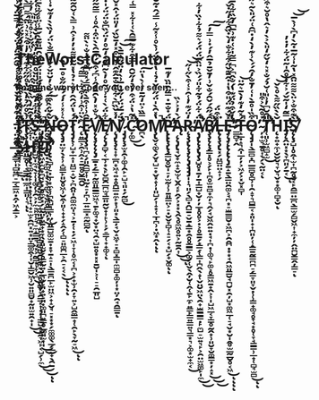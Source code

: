 # TheWorstCalculator

### Imagine worst code you ever seen...


# Ỉ̷̧̨̛̞̭̳͕͉̗̘͕͎̲̈́͆̆̃̽̏̿͑̐͐͋̈́̍́͆̑͂́̍̂͛̇͊̐̽̋̄́̽̇͊̾̑͛͗̓̇̈͂͑͒̍̊̎͌̈́̄̍͒̈́͆̋̂̒́̀̿̄̉͗̕͘͘̚̕̕̚̚͜͠͝͠͝ͅŢ̵̧̛̛̛͎̭̪̰͈̳̥̜͔͇̰͙̲̼͎͇͈̜͉͗̀̊̋̉̓̀̋̔̊̋̋͋͊̉̋̓̍͒͛̽͛͗̈̃́͌̿̀̔͂̉̒̀͋̾̊͗͂̉͊̀̓̈̐̈́͐͂̅͛̾̾́̃̍̕̕̚͠͝͝͝͠ͅͅS̶̨̤͎̱͚͎̺̬̩̼̘̖̞̜̩͚̦̹̯͕̦̼̠̙̞̹͉̠̼̝͇̱͉͖͓͕̰̳͙̹̞͔̪̾̓͋̒̃̿͆̈̌̈̌̊̅͐̊̎̓̏́̓̆̀̾̀̎̌̾͑̒̾̊̐̍̔̅̍̓͗̐͑̊̈͆͂͑̓͊̈́̓̿̐̔̋̓̄͑̆̽͊̉̅̽̕͘̚̕̕̕͜͝͝͝͝ͅͅ ̵̡̧̢̡̨̱̩͖̣̫̺͙̪̘̗͙̲̥̼̗͙̗̺̰̤̞͖̱̟͙̞̖͓͈̫̮̗̥̳̰͍̩̲͉̩̠͈̟͍̠͈̣͚͈̪͍̳̥̲͚͈̫͎̩̃̆̀̾̾̀̄͊̄͑̈́̎̎̈́̊̈́̑̅̎͊̄̀́̅̾̈̾͋̀̄̈́̏́͋͊̈́̅͆̉̏̎͑̑̽̓̒̑̍̚͘̕͘͜͜͝͝͝͝Ň̶̡̨̧̨̡̨̢̛̖̻̹̠̣̲̹͙̼͔̹̪̭̺͉͇͎̤̜͈͇̺͚̫̱̣͙̞̱̝̠̩̖͇̱̪̲̙̫̤͖͕̟̝̬̘̠͓͙͙̗̼͚͚̖̲̗̲̰̟̖̯̱̀́͛̀͒̈́̆͐̓̆̈̌͐́̓̿̐̀̈́̓̏̀̀̒͊̌̇̾̀̐̑̿̂͑̓̒́̆͗̇̑̽̑̐͛̽̈́͂̽̏͐̌̇̀̏̾̒͋͌̀̌̇̾̏̚͘͘͘͝͝͝͠O̶̡̧̡̤̫̦̖̟̹̝̺͇̙͈̮̥͖̹̮̭̹͈̜̟̟̗̝̭̗̜̻̠͈͚̪̲͕̯̠͔͔̖͛̾̽̾̒́́̄͛̋̐̊̅̔̏͜͠ͅͅͅͅT̷̡̡̨̹̺̟̲̝̩̤̻̠̝̬͕̪̭͈̩̯͚̼̤̩͉͕̱̦̜̣̗̠͖͎̞̹̥̼͔̩̪͕̟̟̫̹̯̦̞͍͕̺̭̼͇̟̜̯̙̖̞̰̠͖́́̔̈́̑̂̓̌͛̇̉̔̽̃͂̎͌̽̓̓͐̑͗̿̀͑̌̑̃͂͒̑̄̀̾͗̄̄̔̍̀̈́̾͆̋̚͘̕̚̚͘̚͜͠͝͠͠͠ͅͅ ̴̨͍̳͕̯̹̭̝̠̱͍̥̮͇̭̮͐̀̈͗̑͗̒͒͋͛̿͂͘͠Ē̷̢̡̧̧̛͉̪͔̗͈̯̻̞͎̤̰̝̠̦̪̹̲͍̲̲͓̼̰̻̰̂͗̾͒̄̀͒̿́̽̊͆͊̿̾̐͛̀̈͌ͅV̸̨̨̧̨̨̨̡̛̛̲̱̣̗͇͕̰͚͈̳͇̫͖͉̱̙͚̘̟̬͙̤͉̯̞̺͍̥͙͓͓̱̮̩͕̜̠̠̯̲͈̺́͛̐̽̓̀̑̄̓̂̾͆́͒͐́͛̅̑̀̀̈͒̍̂̊̾̿̃̃̋̽̿͌̐̇̀͋̋̂͆̋̀̈̉̏̎̑̉̕̕̚͘̚͠͝Ę̸̨̨̡̛̛̻̞͔̲̹͙̖̙̬̻̯̲̪̫̘͇͈̰̬̟͎̙̹͕̗̠͇̜̟̟͚̜͋̈́̀͑̇͗͐͂̊̓̀̃͆̉͑̒͂̊̓̈́̏͆̐̈́̈́̍̇̒̇̔̇͆̂̔̈́͛̀͒̿̆̓̃̀̓́̆̏͗̐͛̏̕͝͝͝͝͠ͅN̸̨̡̢̧̨̛̛͎̞̲̪͙͖̘͍̟̥̪̳͍̼̙͙̹͈͙̖͇̦̘̬̝͖̞̠͓̻͓̳̩̼̫̻͙͚̦̩͙̤̦̯̘̯̳̱̒̽̌̏͆̀͋̀̃̐̄̂͊̂͗̆̃͒̽̒̄̆̏́̒̎̈́̍̂̽̌̊̀̏́̎̽̊̽̾̍̋̎̋̐̈́͛̏̀̎̊̒̎̓͘͘͠͝͠͠ͅ ̷̡̡̨̧̫͓̯̹͚̹̯̙̠̺͉͈̣̗̰̻̀̈́̅́̈́̍̋̌͛̅͗̀̒̈́̋͗̄̄̀̚̚̚͜͝͠C̴̛̦͚̽͂̔͐̈́͒̓̉̒̋̆̑̇̿͒͋͊̿̑̀͑̍͋̽̿͑̆͗̏̉̃͊̾̄́̃͐͋̀̿̏̑͗̎͐̋̎͂̍͑́̈́̈́̓́̊̏̔̀̑̏̆͛̓̕̚̕̕͘̚͜͜͠͝͝O̷̪̖̿̏͐̈̒͂̄̓̾̀̔̈̕͠M̸̧̢̛̛̛̬͔͚̖̗̬͓̺̠͙̬͓̝̹̩͈̺̗͎̝͙̜̲̩̪̹̣͖͙̭̔̽̑̀̍̈́̋͑̌̇̉͑̔̊̆̈́͗̀̊̾̽̃̾̿́̂̇͂̆͋̈͗͂̔̉̀̇̿̒̓̀̈́͊̈̌́̅͆̇̀̚̚̕̚̕̕͠͝͝ͅͅͅP̶̢̢̢̧̢̧̛͇̺̥̮̩̠̦̫̰̹̹̱͈̳̤͕̠̣̮̬̞̻̜̝̠̗͔͙̺̗̟̬͚̈́̇̐̄̇̿̋̑̈̏̓͊̅̕ͅͅĄ̴̨̨̡̢̘̬̟̼̝̝̬̫̜̬̭͔̙̭̗͕͓͙̖̭̖̥̼͖̥͍͕̰̱̯͎́̀̓͐͐̏͜͜ͅR̴̨̧̧̢̨̧̨̨̡̧̡̡̩͎͉͈̗̖̻̣̭̺̱̠̬̱̝̳͙̯̥̥̳͇͕͚̗̜̬̖̭̦̮̜̭̜̱̙̼̙͍̳̙̳͍͇͍͉͇͙͉͕͚͙̫̟̼͔̒̈́͊̓̾̑͐͑͒̀̋͑̋̕͜͝͝Ạ̸̡̢̨̧̢̡̧̛̺̥͓̱̦̱͎͇̺̟̮̦̦̲͓̥̥͕̣͕̥̱̱̗͙͇̗̜͇͎̪̭̖̝̜̬̤̮͖̤̖̯̟̫̳̳͇̣̙̼̺̠̫͍͉̙͕̯̤̫͖͚̙̩̼̈́͋̈́̉͂͋̎́́̏͐̈̏̂̈́̈́́͛͌̉͋̇̏̓͋̿͂̿̀̔́̐͊̅̒͒̐̑̽̽́̆̓̌̾̑̽͑͐̌̅͂̈́̾͒̉̏̓͑͆͌̔̈́̚͘̚͜͜͝͝͠B̸̧̧̨̨̧̛͇͓̥͕̗̙͎̪̥̫͍̻͙̼̦͉̭̗̘̬͖̭͍͍̣̘͎̪̣̜͚͉̙͚͕̥͇͖̱̟̭͕͎̩̺͖̲͔̞̳̥̰̭͙̹͈̮̞̮͚̳͙̦̝͓̑́̋̂́̌̑́̐̌͗̓̄̌̄̉̅̂̓́̇͗̿̓̚͘͜͜͜͠͠L̶̢̨̧̧̢͓̗̤̻̤̤̝͎̗̽͒̈́͘E̵̡̨̡̨̢̨̢̨̡̛̱̝̱̖̳̤̯͚͕̘̪͙̠̫͇͇̮̟͖̪͕̯̭̪̣͙͙̘̯͖͈̳̮̘̪̮͓̯̦̺͙͚͖̲̜̠̘̬͙̮̩̭̥̫̲̰̲̮̥͔͖̽̌́͊̈́̎͒̔̍̇̂̄͊̌̋͋͋̐̒̀̇̏̑͋̒̋̇̌́̿̌̾̀͗̔̌́͛̔̓̕̚͘͜͠ͅͅͅͅ ̷̛͇̻̞̭́̓̌͒̉̈́͊̔́̐̂͆͐͆̿̃̍͐͑̇͊͗̅͆̓̃̏͋̀̄͐̕͘͝͝T̶̝̲̣̝͉̭̩̲̦̦͕͖̗͕͓̬͓̻͎́̽̃̒͊̓̀̄͛͂̈̚̚͝Ǫ̴̡̡̩̖͇̻̣̪̲̳̻̥̻̹͎̯̝̞͉̻͇͔̟͈̩̟͎̪͈̦̜̝͇̱̰͇̪̪̠̗̳̞͈̞̬̣̹̹̳̟͚̘̥̞̘͙̥̜̞̘͇͇̹̲̟̜̻̘̫̻͒̏̍̊̄̀̍͑̓̄̐̒̑́́̀̾͊̓̀̒̇͆̑͑̈́̎̀̃͛̋̿͑̒̊́͗̏̎̄͒̾̏̈̌͒̇̈́̚̕̕̚̚͜͝͝͠͠͝͠͝͝͠͝ͅͅ ̴̦̟̫͉̱̥͎̖̗̖̰̤͔̈́̊̃̀͐͒̎̚ͅT̸̛̛̜͈̹̫͖̻̝̫̎̑̆͆̓͗̎͑̆̉́̐̽͛̒̌̋̒̎̀͐̀̓͛̂̔̊̆͛͒̋̃͋͒̏͐̓͘̚̚̕͜͝H̴̨̟͍̟̼̹̮̮̬͉̞̮͉̬͙͙͚͎̻̟̮̆̀̀̏̋͌̀̊̀̌͝͝ͅI̴̡̨̛̭̤͓͙̖̞̪͈̗̱͔̿͂̒̍͂̌́͐͋̽̊̑̍͂̈́͋̓̇̓̕̕͜ͅS̸̨̨̧̛̺̩̥̭̜̫͎̪̰̥̬͔̙̯͇̤̲̪̖̳̫̗̻̬͖͎̟̼̦̦̭̤̪̮͇̭̦͇̠̀͊͒̐͐̈̀͌͌̈̑̽̔͂̍̾͂̅̇̃̀̓͆̀͗̀̅̕͘̕̚͝͝ͅ ̶̧̛̛͇̞̩̻̤̪̠̲͔͇͖̣̭̦͖̝͇͕̋͊̈́̈̅́̒͒̉́̓̀́̉̋̉̍̾́̆̂̂̄̈́͑̈́̀́̓̿̅̈́̆͗͆̐͛̓͗̀̍̒̉̿͂́̂̈́̐̎̑́́̉͌́̓̕͘͘̚͘͝͝͝͠͝͠S̶͇̜̈͛̊̍͑̈́̀̽͒̓͐͒̃̀̍̊͑̎̍̓͊̇̉͊̉́̋̈́͌̂́͗͆͗̇̃͒͗̔̓̋̑̾͒̎͑̆̎͗̽͌͐̈́̕͘̚̚͝͝͝H̷̡̧̢̛̘͚̣̟̙͎̣̝̹̟̩͉̟̠̫̙̯̪͓͍͙̤̞̳͚̭̹͎̮̩̳̮͖̹̮͍͈̻̮̟̰͈̫͍̯̟̩͑͋̏͐͆̓̑̃̒̀̏̀̌͒̈́̾͐͗̃̔͊͗̎̋̆̍͐̊͋̎͛̓͋̆́͜͜͝͝͠I̴̧̨̨̧̧̨̨̧̻̗̬͔̥̠̠̲͖͈̱͚͉̝̙̗̹̳͚̤̬̯͈̰̪̖̰͔̥̤̻̹̞̯͇͓͎̣̦͎͇̺͕̙̰̞͖̙͔̺̗̹̼̒͑͐͊̈́͑̀͑̐̋̑̿̓́̚͜͜͜ͅͅŤ̸̛̮̣̠̙͚̟̝̖̖̞͚̖͙̬̪̥͇͈̦̩̊̈́̋̌̈́̈́͗̊͘͘̕̚͜͠
